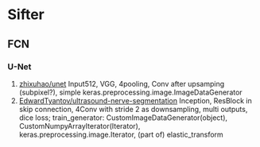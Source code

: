 # Sifter

## FCN

### U-Net
1. [zhixuhao/unet](https://github.com/zhixuhao/unet) Input512, VGG, 4pooling, Conv after upsamping (subpixel?), simple keras.preprocessing.image.ImageDataGenerator
2. [EdwardTyantov/ultrasound-nerve-segmentation](https://github.com/EdwardTyantov/ultrasound-nerve-segmentation) Inception, ResBlock in skip connection, 4Conv with stride 2 as downsampling, multi outputs, dice loss; train_generator: CustomImageDataGenerator(object), CustomNumpyArrayIterator(Iterator), keras.preprocessing.image.Iterator, (part of) elastic_transform 
